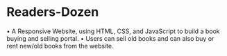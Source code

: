 # Readers-Dozen
• A Responsive Website, using HTML, CSS, and JavaScript to build a book buying and selling portal.
• Users can sell old books and can also buy or rent new/old books from the website.
